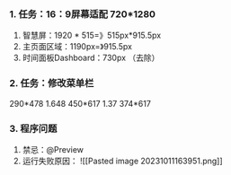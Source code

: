 ### 1. 任务：16：9屏幕适配 720\*1280
1. 智慧屏：1920 * 515=》515px\*915.5px
2. 主页面区域：1190px=》915.5px
3. 时间面板Dashboard：730px （去除）
### 2. 任务：修改菜单栏
290\*478 1.648
450\*617 1.37
374\*617
### 3. 程序问题
1. 禁忌：@Preview
2. 运行失败原因：
![[Pasted image 20231011163951.png]]